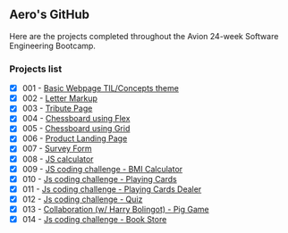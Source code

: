 ## Aero's GitHub

Here are the projects completed throughout the Avion 24-week Software Engineering Bootcamp.

### Projects list
- [x] 001 - [Basic Webpage TIL/Concepts theme](https://aflamiano-std.github.io/batch5-activities/Activities/001_html%20basics/)
- [x] 002 - [Letter Markup](https://aflamiano-std.github.io/batch5-activities/Activities/002_letter%20markup/)
- [x] 003 - [Tribute Page](https://aflamiano-std.github.io/batch5-activities/Activities/003_tribute%20page/)
- [x] 004 - [Chessboard using Flex](https://aflamiano-std.github.io/batch5-activities/Activities/004_chessboard%20flex/)
- [x] 005 - [Chessboard using Grid](https://aflamiano-std.github.io/batch5-activities/Activities/005_chessboard%20grid/)
- [x] 006 - [Product Landing Page](https://aflamiano-std.github.io/batch5-activities/Activities/006_product%20landing%20page/)
- [x] 007 - [Survey Form](https://aflamiano-std.github.io/batch5-activities/Activities/007_survey%20form/)
- [x] 008 - [JS calculator](https://aflamiano-std.github.io/batch5-activities/Activities/008_js%20calculator/)
- [x] 009 - [JS coding challenge - BMI Calculator](https://jsfiddle.net/g30wjv27/)
- [x] 010 - [Js coding challenge - Playing Cards](https://jsfiddle.net/x01sb6vz/3/)
- [x] 011 - [Js coding challenge - Playing Cards Dealer](https://aflamiano-std.github.io/batch5-activities/Activities/011_playing%20cards%20dealer/)
- [x] 012 - [Js coding challenge - Quiz](https://aflamiano-std.github.io/batch5-activities/Activities/012_quiz/)
- [x] 013 - [Collaboration (w/ Harry Bolingot) - Pig Game](https://aflamiano-std.github.io/batch5-activities/Activities/013_pig%20game/)
- [x] 014 - [Js coding challenge - Book Store](https://aflamiano-std.github.io/batch5-activities/Activities/014_book%20store/)
